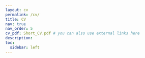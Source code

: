 ```yaml
---
layout: cv
permalink: /cv/
title: CV
nav: true
nav_order: 5
cv_pdf: Short_CV.pdf # you can also use external links here
description:
toc:
  sidebar: left
---
```

